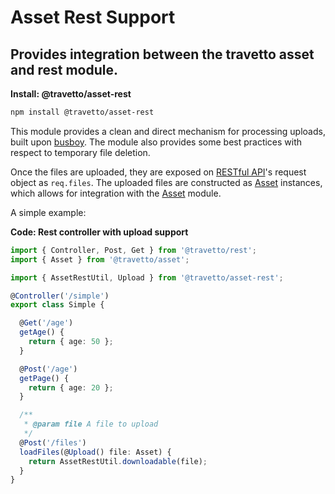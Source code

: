 # Asset Rest Support
## Provides integration between the travetto asset and rest module.

**Install: @travetto/asset-rest**
```bash
npm install @travetto/asset-rest
```

This module provides a clean and direct mechanism for processing uploads, built upon [busboy](https://github.com/mscdex/busboy). The module also provides some best practices with respect to temporary file deletion.

Once the files are uploaded, they are exposed on [RESTful API](https://github.com/travetto/travetto/tree/1.0.0-dev/module/rest "Declarative api for RESTful APIs with support for the dependency injection module.")'s request object as `req.files`. The uploaded files are constructed as [Asset](https://github.com/travetto/travetto/tree/1.0.0-dev/module/asset/src/types.ts#L5) instances, which allows for  integration with the [Asset](https://github.com/travetto/travetto/tree/1.0.0-dev/module/asset "Modular library for storing and retrieving binary assets") module.

A simple example:

**Code: Rest controller with upload support**
```typescript
import { Controller, Post, Get } from '@travetto/rest';
import { Asset } from '@travetto/asset';

import { AssetRestUtil, Upload } from '@travetto/asset-rest';

@Controller('/simple')
export class Simple {

  @Get('/age')
  getAge() {
    return { age: 50 };
  }

  @Post('/age')
  getPage() {
    return { age: 20 };
  }

  /**
   * @param file A file to upload
   */
  @Post('/files')
  loadFiles(@Upload() file: Asset) {
    return AssetRestUtil.downloadable(file);
  }
}
```

